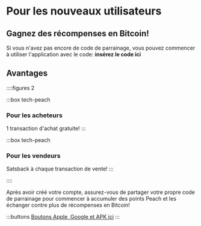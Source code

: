 # Pour les nouveaux utilisateurs
## Gagnez des récompenses en Bitcoin!

Si vous n'avez pas encore de code de parrainage, vous pouvez commencer à utiliser l'application avec le code: **insérez le code ici**

## Avantages
::::figures 2

:::box tech-peach
### Pour les acheteurs
1 transaction d'achat gratuite!
:::

:::box tech-peach
### Pour les vendeurs
Satsback à chaque transaction de vente!
:::

::::

Après avoir créé votre compte, assurez-vous de partager votre propre code de parrainage pour commencer à accumuler des points Peach et les échanger contre plus de récompenses en Bitcoin!

:::buttons
[Boutons Apple, Google et APK ici]()
:::

